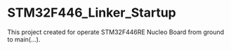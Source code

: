 # STM32F446_Linker_Startup
This project created for operate STM32F446RE Nucleo Board from ground to main(...).
